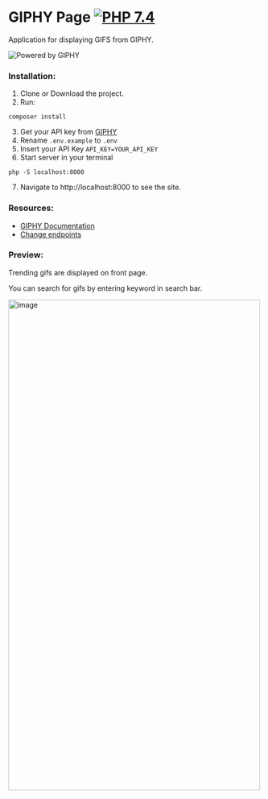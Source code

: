 # GIPHY Page [![PHP 7.4](https://img.shields.io/badge/PHP-7.4-grey?labelColor=777BB4)](https://www.php.net/)
Application for displaying GIFS from GIPHY.

![Powered by GIPHY](https://i.imgur.com/ujUSHlP.png)
### Installation:

1. Clone or Download the project.
2. Run:
````
composer install
````
3. Get your API key from [GIPHY](https://developers.giphy.com/)
4. Rename `.env.example` to `.env`
5. Insert your API Key `API_KEY=YOUR_API_KEY`
6. Start server in your terminal
````
php -S localhost:8000
````
7. Navigate to http://localhost:8000 to see the site.

### Resources:

* [GIPHY Documentation](https://developers.giphy.com/docs/api)
* [Change endpoints](https://developers.giphy.com/explorer/)

### Preview:

Trending gifs are displayed on front page.

You can search for gifs by entering keyword in search bar.


<img src="https://i.ibb.co/x67pYKc/preview.png" width=500 height=50% alt="image">



